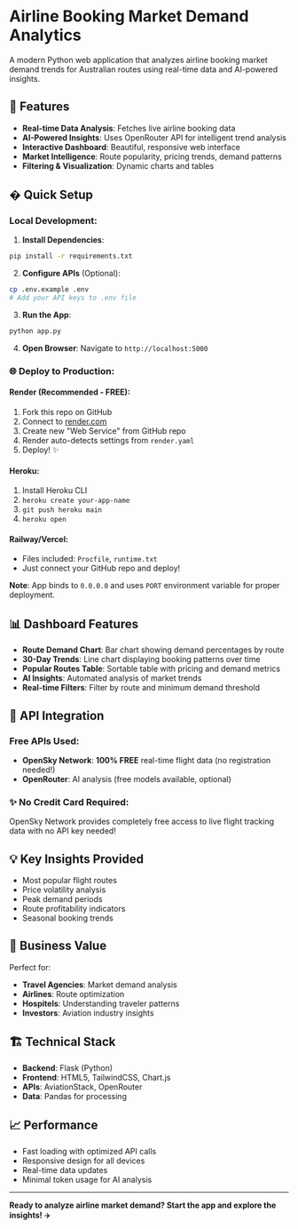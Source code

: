 # Airline Booking Market Demand Analytics

A modern Python web application that analyzes airline booking market demand trends for Australian routes using real-time data and AI-powered insights.

## 🚀 Features

- **Real-time Data Analysis**: Fetches live airline booking data
- **AI-Powered Insights**: Uses OpenRouter API for intelligent trend analysis  
- **Interactive Dashboard**: Beautiful, responsive web interface
- **Market Intelligence**: Route popularity, pricing trends, demand patterns
- **Filtering & Visualization**: Dynamic charts and tables

## � Quick Setup

### **Local Development:**
1. **Install Dependencies**:
```bash
pip install -r requirements.txt
```

2. **Configure APIs** (Optional):
```bash
cp .env.example .env
# Add your API keys to .env file
```

3. **Run the App**:
```bash
python app.py
```

4. **Open Browser**: Navigate to `http://localhost:5000`

### **🌐 Deploy to Production:**

#### **Render (Recommended - FREE):**
1. Fork this repo on GitHub
2. Connect to [render.com](https://render.com)
3. Create new "Web Service" from GitHub repo
4. Render auto-detects settings from `render.yaml`
5. Deploy! ✨

#### **Heroku:**
1. Install Heroku CLI
2. `heroku create your-app-name`
3. `git push heroku main`
4. `heroku open`

#### **Railway/Vercel:**
- Files included: `Procfile`, `runtime.txt`
- Just connect your GitHub repo and deploy!

**Note**: App binds to `0.0.0.0` and uses `PORT` environment variable for proper deployment.

## 📊 Dashboard Features

- **Route Demand Chart**: Bar chart showing demand percentages by route
- **30-Day Trends**: Line chart displaying booking patterns over time
- **Popular Routes Table**: Sortable table with pricing and demand metrics
- **AI Insights**: Automated analysis of market trends
- **Real-time Filters**: Filter by route and minimum demand threshold

## 🔧 API Integration

### Free APIs Used:
- **OpenSky Network**: **100% FREE** real-time flight data (no registration needed!)
- **OpenRouter**: AI analysis (free models available, optional)

### ✨ No Credit Card Required:
OpenSky Network provides completely free access to live flight tracking data with no API key needed!

## 💡 Key Insights Provided

- Most popular flight routes
- Price volatility analysis  
- Peak demand periods
- Route profitability indicators
- Seasonal booking trends

## 🎯 Business Value

Perfect for:
- **Travel Agencies**: Market demand analysis
- **Airlines**: Route optimization  
- **Hospitels**: Understanding traveler patterns
- **Investors**: Aviation industry insights

## 🏗 Technical Stack

- **Backend**: Flask (Python)
- **Frontend**: HTML5, TailwindCSS, Chart.js
- **APIs**: AviationStack, OpenRouter
- **Data**: Pandas for processing

## 📈 Performance

- Fast loading with optimized API calls
- Responsive design for all devices
- Real-time data updates
- Minimal token usage for AI analysis

---

**Ready to analyze airline market demand? Start the app and explore the insights!** ✈️
